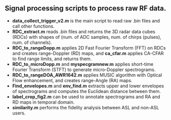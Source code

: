 ## Signal processing scripts to process raw RF data.

- **data_collect_trigger_v2.m** is the main script to read raw .bin files and call other functions.
- **RDC_extract.m** reads .bin files and returns the 3D radar data cubes (RDCs) with shapes of (num. of ADC samples, num. of chirps (pulses), num. of channels).
- **RDC_to_rangeDopp.m** applies 2D Fast Fourier Transform (FFT) on RDCs and creates range-Doppler (RD) maps, and **ca_cfar.m** applies CA-CFAR to find range limits, and returns them.
- **RDC_to_microDopp.m** and **myspecgramnew.m** applies short-time Fourier Transform (STFT) to generate micro-Doppler spectrograms.
- **RDC_to_rangeDOA_AWR1642.m** applies MUSIC algorithm with Optical Flow enhancement, and creates range-Angle (RA) maps.
- **Find_envelopes.m** and **env_find.m** extracts upper and lower envelopes of spectrograms and computes the Euclidean distance between them.
- **label_crop_fig2.m** can be used to annotate spectrograms and RA and RD maps in temporal domain.
- **similarity.m** performs the fidelity analysis between ASL and non-ASL users. 



